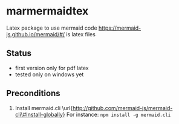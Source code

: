 # marmermaidtex
Latex package to use mermaid code https://mermaid-js.github.io/mermaid/#/ is latex files
## Status ##
- first version only for pdf latex 
- tested only on windows yet

## Preconditions ##
1. Install mermaid.cli \url{http://github.com/mermaid-js/mermaid-cli\#Install-globally}
For instance: ```npm install -g mermaid.cli```



